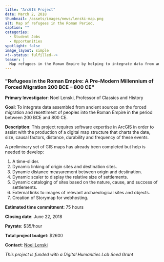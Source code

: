 ```yaml
---
title: "ArcGIS Project"
date: March 2, 2018
thumbnail: /assets/images/news/lenski-map.png
alt: Map of refugees in the Roman Period.
caption: ""
categories: 
  - Student Jobs
  - Opportunities
spotlight: false 
image_layout: simple
<!--status: fulfilled-->
teaser: |
  Map refugees in the Roman Empire by helping to integrate data from ancient sources on the forced migration and resettlment of peoples into the Roman Empire in the period between 200 BCE and 800 CE. 
---
```


### "Refugees in the Roman Empire: A Pre-Modern Millennium of Forced Migration 200 BCE – 800 CE"

**Primary Investigator**: Noel Lenski, Professor of Classics and History
  
**Goal**: To integrate data assembled from ancient sources on the forced migration and resettlment of peoples into the Roman Empire in the period between 200 BCE and 800 CE.

**Description**: This project requires software expertise in ArcGIS in order to assist with the production of a digital map structure that charts the date, size, causal factors, distance, durability and frequency of these events.

A preliminary set of GIS maps has already been completed but help is needed to develop:  

1. A time-slider.
2. Dynamic linking of origin sites and destination sites.
3. Dynamic distance measurement between origin and destination.
4. Dynamic scaler to display the relative size of settlements.
5. Dynamic cataloging of sites based on the nature, cause, and success of settlements.
6. External links to images of relevant archaeological sites and objects.
7. Creation of Storymap for webhosting.

**Estimated time commitment**: 75 hours

**Closing date**: June 22, 2018

**Payrate**: $35/hour

**Total project budget**: $2600

**Contact**: [Noel Lenski](mailto:noel.lenski@yale.edu)

*This project is funded with a Digital Humanities Lab Seed Grant*